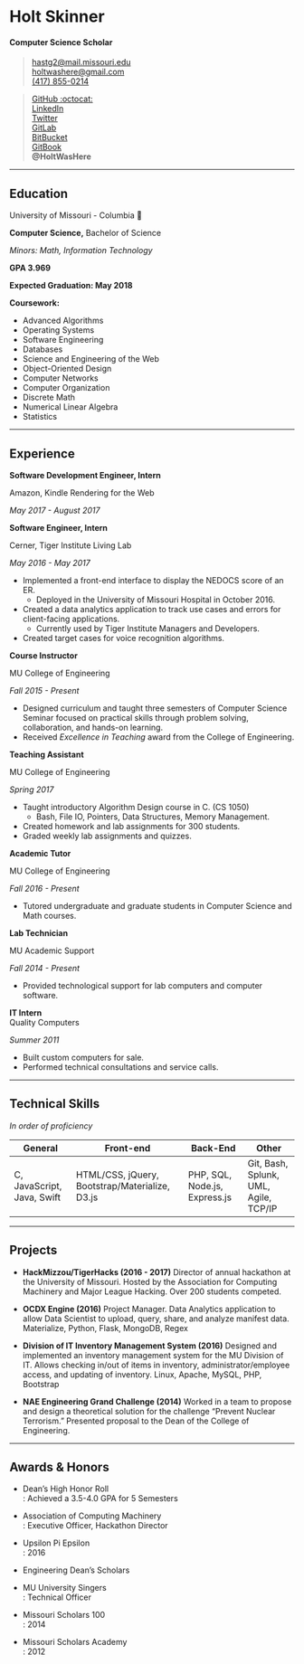 # Holt Skinner

#### Computer Science Scholar

> [hastg2@mail.missouri.edu](mailto:hastg2@mail.missouri.edu)  
> [holtwashere@gmail.com](mailto:holtwashere@gmail.com)  
> [\(417\) 855-0214](1-417-855-0214)

> [GitHub :octocat:](https://github.com/HoltWasHere)  
> [LinkedIn](https://linkedin.com/in/HoltWasHere)  
> [Twitter](https://twitter.com/HoltWasHere)  
> [GitLab](https://gitlab.com/holtwashere)  
> [BitBucket](https://bitbucket.org/holtwashere)  
> [GitBook](https://www.gitbook.com/@holtwashere)  
**@HoltWasHere**

---

## Education

University of Missouri - Columbia :tiger:

**Computer Science,** Bachelor of Science

_Minors: Math, Information Technology_

**GPA 3.969**

**Expected Graduation: May 2018**

**Coursework:**

* Advanced Algorithms
* Operating Systems
* Software Engineering
* Databases
* Science and Engineering of the Web
* Object-Oriented Design
* Computer Networks
* Computer Organization
* Discrete Math
* Numerical Linear Algebra
* Statistics

---

## Experience

**Software Development Engineer, Intern**

Amazon, Kindle Rendering for the Web

_May 2017 - August 2017_

**Software Engineer, Intern**

Cerner, Tiger Institute Living Lab

_May 2016 - May 2017_

  - Implemented a front-end interface to display the NEDOCS score of an ER.
    - Deployed in the University of Missouri Hospital in October 2016.
  - Created a data analytics application to track use cases and errors for client-facing applications.
    - Currently used by Tiger Institute Managers and Developers.
  - Created target cases for voice recognition algorithms.

**Course Instructor**

MU College of Engineering

_Fall 2015 - Present_

* Designed curriculum and taught three semesters of Computer Science Seminar focused on practical skills through problem solving, collaboration, and hands-on learning.
* Received _Excellence in Teaching_ award from the College of Engineering.

**Teaching Assistant**

MU College of Engineering

  *Spring 2017*
  - Taught introductory Algorithm Design course in C. (CS 1050)
    - Bash, File IO, Pointers, Data Structures, Memory Management.
  - Created homework and lab assignments for 300 students.
  - Graded weekly lab assignments and quizzes.

**Academic Tutor**

MU College of Engineering

_Fall 2016 - Present_

* Tutored undergraduate and graduate students in Computer Science and Math courses.

**Lab Technician**

MU Academic Support

_Fall 2014 - Present_

* Provided technological support for lab computers and computer software.

**IT Intern**  
Quality Computers

_Summer 2011_

* Built custom computers for sale.
* Performed technical consultations and service calls.

---

## Technical Skills

_In order of proficiency_

| General | Front-end | Back-End | Other |
| --- | --- | --- | --- |
| C, JavaScript, Java, Swift | HTML/CSS, jQuery, Bootstrap/Materialize, D3.js | PHP, SQL, Node.js, Express.js | Git, Bash, Splunk, UML, Agile, TCP/IP |

---

## Projects

* **HackMizzou/TigerHacks \(2016 - 2017\)** Director of annual hackathon at the University of Missouri. Hosted by the Association for Computing Machinery and Major League Hacking. Over 200 students competed.

* **OCDX Engine \(2016\)** Project Manager. Data Analytics application to allow Data Scientist to upload, query, share, and analyze manifest data. Materialize, Python, Flask, MongoDB, Regex

* **Division of IT Inventory Management System \(2016\)** Designed and implemented an inventory management system for the MU Division of IT. Allows checking in/out of items in inventory, administrator/employee access, and updating of inventory. Linux, Apache, MySQL, PHP, Bootstrap

* **NAE Engineering Grand Challenge \(2014\)** Worked in a team to propose and design a theoretical solution for the challenge “Prevent Nuclear Terrorism.” Presented proposal to the Dean of the College of Engineering.

---

## Awards & Honors

* Dean’s High Honor Roll  
  : Achieved a 3.5-4.0 GPA for 5 Semesters

* Association of Computing Machinery  
  : Executive Officer, Hackathon Director

* Upsilon Pi Epsilon  
  : 2016

* Engineering Dean’s Scholars

* MU University Singers  
  : Technical Officer

* Missouri Scholars 100  
  : 2014

* Missouri Scholars Academy  
  : 2012
